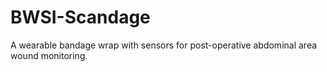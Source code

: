 # BWSI-Scandage
A wearable bandage wrap with sensors for post-operative abdominal area wound monitoring.
